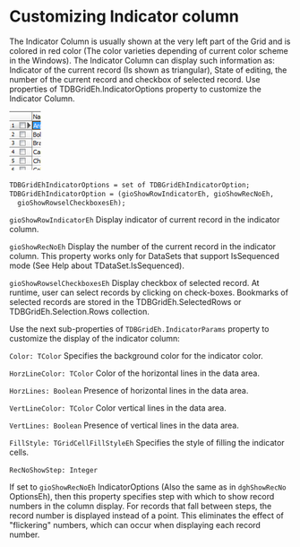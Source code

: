 # Customizing Indicator column


The Indicator Column is usually shown at the very left part of the Grid and is colored in red color (The color varieties depending of current color scheme in the Windows). The Indicator Column can display such information as: Indicator of the current record (Is shown as triangular), State of editing, the number of the current record and checkbox of selected record. Use properties of  TDBGridEh.IndicatorOptions property to customize the Indicator Column.

![](../../images/clip0030.png)

```
TDBGridEhIndicatorOptions = set of TDBGridEhIndicatorOption;
TDBGridEhIndicatorOption = (gioShowRowIndicatorEh, gioShowRecNoEh, 
  gioShowRowselCheckboxesEh);
```
`gioShowRowIndicatorEh`
<sh>Display indicator of current record in the indicator column.</sh>

`gioShowRecNoEh`
<sh>Display the number of the current record in the indicator column. This property works only for DataSets that support IsSequenced mode (See Help about TDataSet.IsSequenced).</sh>

`gioShowRowselCheckboxesEh`
<sh>Display checkbox of selected record. At runtime, user can select records by clicking on check-boxes. Bookmarks of selected records are stored in the TDBGridEh.SelectedRows or TDBGridEh.Selection.Rows collection.</sh>
<br>

Use the next sub-properties of `TDBGridEh.IndicatorParams` property to customize the display of the indicator column:

`Color: TColor`
<sh>Specifies the background color for the indicator color.</sh>

`HorzLineColor: TColor`
<sh>Color of the horizontal lines in the data area.</sh>

`HorzLines: Boolean`
<sh>Presence of horizontal lines in the data area.</sh>

`VertLineColor: TColor`
<sh>Color vertical lines in the data area.</sh>

`VertLines: Boolean`
<sh>Presence of vertical lines in the data area.</sh>

`FillStyle: TGridCellFillStyleEh`
<sh>Specifies the style of filling the indicator cells.</sh>

`RecNoShowStep: Integer`
<sh>

If set to `gioShowRecNoEh` IndicatorOptions (Also the same as in `dghShowRecNo` OptionsEh), then this property specifies step with which to show record numbers in the column display. For records that fall between steps, the record number is displayed instead of a point. This eliminates the effect of "flickering" numbers, which can occur when displaying each record number.
</sh>
